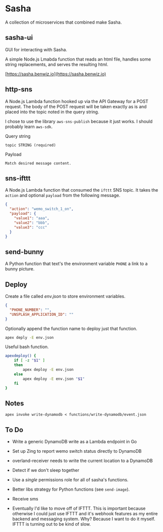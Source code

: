 # Sasha

A collection of microservices that combined make Sasha.

## sasha-ui

GUI for interacting with Sasha.

A simple Node.js Lmabda function that reads an html file, handles some string replacements, and serves the resulting html.

[https://sasha.benwiz.io](https://sasha.benwiz.io)

## http-sns

A Node.js Lambda function hooked up via the API Gateway for a POST request. The body of the POST request will be taken exactly as is and placed into the topic noted in the query string.

I chose to use the library `aws-sns-publish` because it just works. I should probably learn `aws-sdk`.

Query string

```text
topic STRING (required)
```

Payload

```text
Match desired message content.
```

## sns-ifttt

A Node.js Lambda function that consumed the `ifttt` SNS topic. It takes the `action` and optional `payload` from the following message.

```json
{
  "action": "wemo_switch_1_on",
  "payload": {
    "value1": "aaa",
    "value2": "bbb",
    "value3": "ccc"
  }
}
```

## send-bunny

A Python function that text's the environment variable `PHONE` a link to a bunny picture.

## Deploy

Create a file called _env.json_ to store environment variables.

```json
{
  "PHONE_NUMBER": "",
  "UNSPLASH_APPLICATION_ID": ""
}
```

Optionally append the function name to deploy just that function.

```bash
apex deply -E env.json
```

Useful bash function.

```bash
apexdeploy() {
    if [ -z "$1" ]
    then
        apex deploy -E env.json
    else
        apex deploy -E env.json "$1"
    fi
}
```

## Notes

`apex invoke write-dynamodb < functions/write-dynamodb/event.json`

## To Do

- Write a generic DynamoDB write as a Lambda endpoint in Go
- Set up Zing to report wemo switch status directly to DynamoDB
- overland-receiver needs to write the current location to a DynamoDB

- Detect if we don't sleep together

- Use a _single_ permissions role for all of sasha's functions.
- Better libs strategy for Python functions (see `send-image`).
- Receive sms
- Eventually I'd like to move off of IFTTT. This is important because otherwise I could just use IFTTT and it's webhook features as my entire backend and messaging system. Why? Because I want to do it myself. IFTTT is turning out to be kind of slow.
